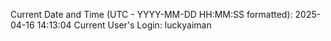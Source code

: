 Current Date and Time (UTC - YYYY-MM-DD HH:MM:SS formatted): 2025-04-16 14:13:04
Current User's Login: luckyaiman
